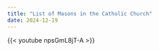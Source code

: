 ```yaml
---
title: "List of Masons in the Catholic Church"
date: 2024-12-19
---
```


{{< youtube npsGmL8jT-A >}}
